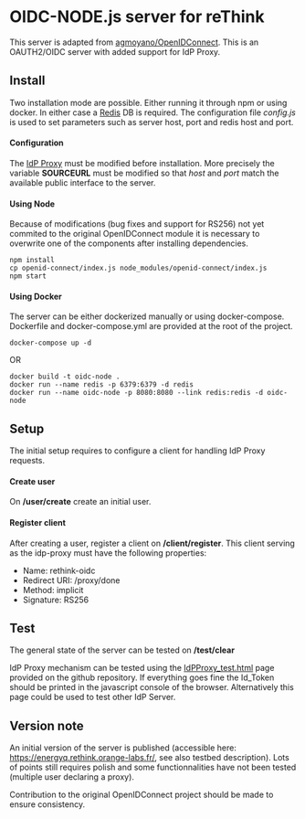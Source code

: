 # OIDC-NODE.js server for reThink

This server is adapted from [agmoyano/OpenIDConnect](https://github.com/agmoyano/OpenIDConnect). This is an OAUTH2/OIDC server with added support for IdP Proxy.

## Install
Two installation mode are possible. Either running it through npm or using docker. In either case a [Redis](redis.io) DB is required. The configuration file *config.js* is used to set parameters such as server host, port and redis host and port. 

#### Configuration
The [IdP Proxy](https://github.com/reTHINK-project/dev-IdPServer/blob/master/public/javascripts/rethink-oidc.js) must be modified before installation. More precisely the variable **SOURCEURL** must be modified so that *host* and *port* match the available public interface to the server. 

#### Using Node
Because of modifications (bug fixes and support for RS256) not yet commited to the original OpenIDConnect module it is necessary to overwrite one of the components after installing dependencies. 
```
npm install
cp openid-connect/index.js node_modules/openid-connect/index.js
npm start
```

#### Using Docker
The server can be either dockerized manually or using docker-compose. Dockerfile and docker-compose.yml are provided at the root of the project.

```
docker-compose up -d
```
OR

```
docker build -t oidc-node .  
docker run --name redis -p 6379:6379 -d redis  
docker run --name oidc-node -p 8080:8080 --link redis:redis -d oidc-node
```

## Setup
The initial setup requires to configure a client for handling IdP Proxy requests.

#### Create user
On **/user/create** create an initial user.

#### Register client
After creating a user, register a client on **/client/register**. This client serving as the idp-proxy must have the following properties:
* Name: rethink-oidc
* Redirect URI: /proxy/done
* Method: implicit
* Signature: RS256

## Test
The general state of the server can be tested on **/test/clear**

IdP Proxy mechanism can be tested using the [IdPProxy_test.html](https://github.com/reTHINK-project/dev-IdPServer/blob/master/IdPProxy_test.html) page provided on the github repository. If everything goes fine the Id_Token should be printed in the javascript console of the browser. Alternatively this page could be used to test other IdP Server.


## Version note
An initial version of the server is published (accessible here: https://energyq.rethink.orange-labs.fr/, see also testbed description). Lots of points still requires polish and some functionnalities have not been tested (multiple user declaring a proxy). 

Contribution to the original OpenIDConnect project should be made to ensure consistency.
